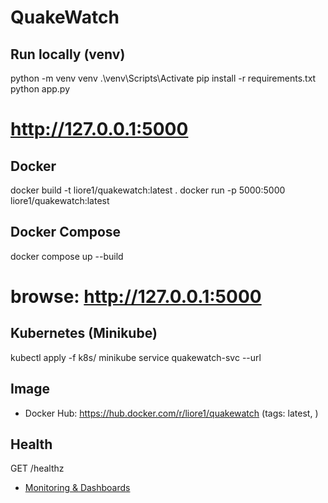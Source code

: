 ﻿# QuakeWatch

## Run locally (venv)
python -m venv venv
.\venv\Scripts\Activate
pip install -r requirements.txt
python app.py
# http://127.0.0.1:5000

## Docker
docker build -t liore1/quakewatch:latest .
docker run -p 5000:5000 liore1/quakewatch:latest

## Docker Compose
docker compose up --build
# browse: http://127.0.0.1:5000

## Kubernetes (Minikube)
kubectl apply -f k8s/
minikube service quakewatch-svc --url

## Image
- Docker Hub: https://hub.docker.com/r/liore1/quakewatch  (tags: latest, <commit-sha>)

## Health
GET /healthz

- [Monitoring & Dashboards](docs/MONITORING.md)
